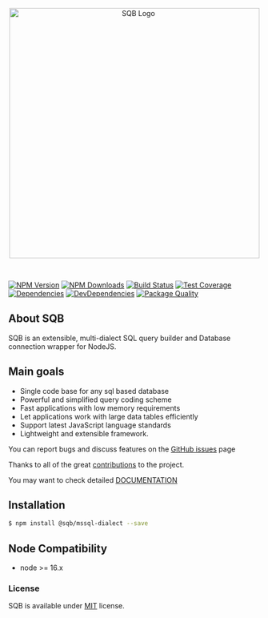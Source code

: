 <p style="text-align:center">
  <img src="https://user-images.githubusercontent.com/3836517/32965280-1a2b63ce-cbe7-11e7-8ee1-ba47313503c5.png" width="500px" alt="SQB Logo"/>
</p>

<br>

[![NPM Version][npm-image]][npm-url]
[![NPM Downloads][downloads-image]][downloads-url]
[![Build Status][travis-image]][travis-url]
[![Test Coverage][coveralls-image]][coveralls-url]
[![Dependencies][dependencies-image]][dependencies-url]
[![DevDependencies][devdependencies-image]][devdependencies-url]
[![Package Quality][quality-image]][quality-url]

## About SQB

SQB is an extensible, multi-dialect SQL query builder and Database connection wrapper for NodeJS.

## Main goals

-   Single code base for any sql based database
-   Powerful and simplified query coding scheme
-   Fast applications with low memory requirements
-   Let applications work with large data tables efficiently
-   Support latest JavaScript language standards
-   Lightweight and extensible framework.

You can report bugs and discuss features on the [GitHub issues](https://github.com/sqbjs/sqb/issues) page

Thanks to all of the great [contributions](https://github.com/sqbjs/sqb/graphs/contributors) to the project.

You may want to check detailed [DOCUMENTATION](https://sqbjs.github.io/sqb/)

## Installation

```bash
$ npm install @sqb/mssql-dialect --save
```

## Node Compatibility

-   node >= 16.x

### License

SQB is available under [MIT](LICENSE) license.

[npm-image]: https://img.shields.io/npm/v/@sqb/mssql-dialect.svg
[npm-url]: https://npmjs.org/package/@sqb/mssql-dialect
[travis-image]: https://img.shields.io/travis/sqbjs/@sqb/mssql-dialect/master.svg
[travis-url]: https://travis-ci.org/sqbjs/@sqb/mssql-dialect
[coveralls-image]: https://img.shields.io/coveralls/sqbjs/@sqb/mssql-dialect/master.svg
[coveralls-url]: https://coveralls.io/r/sqbjs/@sqb/mssql-dialect
[downloads-image]: https://img.shields.io/npm/dm/@sqb/mssql-dialect.svg
[downloads-url]: https://npmjs.org/package/@sqb/mssql-dialect
[gitter-image]: https://badges.gitter.im/sqbjs/@sqb/mssql-dialect.svg
[gitter-url]: https://gitter.im/sqbjs/@sqb/mssql-dialect?utm_source=badge&utm_medium=badge&utm_campaign=pr-badge&utm_content=badge
[dependencies-image]: https://david-dm.org/sqbjs/@sqb/mssql-dialect/status.svg
[dependencies-url]: https://david-dm.org/sqbjs/@sqb/mssql-dialect
[devdependencies-image]: https://david-dm.org/sqbjs/@sqb/mssql-dialect/dev-status.svg
[devdependencies-url]: https://david-dm.org/sqbjs/@sqb/mssql-dialect?type=dev
[quality-image]: http://npm.packagequality.com/shield/@sqb/mssql-dialect.png
[quality-url]: http://packagequality.com/#?package=@sqb/mssql-dialect
